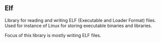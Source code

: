 Elf
--------------------------------

Library for reading and writing ELF (Executable and Loader Format) files. Used for instance of Linux for storing executable binaries and libraries.

Focus of this library is mostly writing ELF files.
